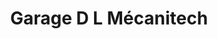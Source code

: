 ---
title: "Garage D L Mécanitech"
url: /lisle-aux-coudres/garage-d-l-mecanitech/
shop: car repair
---